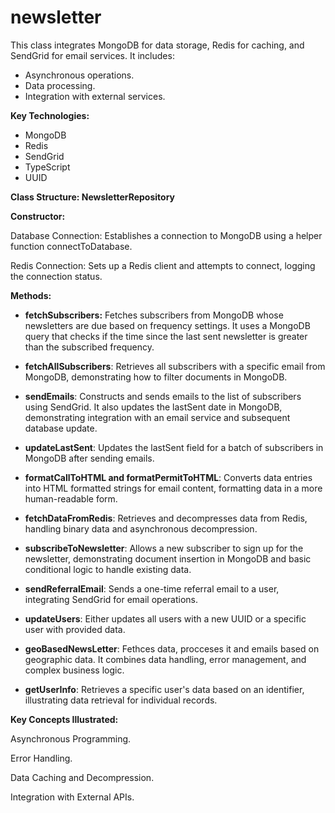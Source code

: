 # newsletter

This class integrates MongoDB for data storage, Redis for caching, and SendGrid for email services. It includes:

- Asynchronous operations.
- Data processing.
- Integration with external services.

**Key Technologies:**
- MongoDB
- Redis
- SendGrid
- TypeScript
- UUID

**Class Structure: NewsletterRepository**

**Constructor:**

Database Connection: Establishes a connection to MongoDB using a helper function connectToDatabase.

Redis Connection: Sets up a Redis client and attempts to connect, logging the connection status.

**Methods:**

- **fetchSubscribers:** Fetches subscribers from MongoDB whose newsletters are due based on frequency settings. It uses a MongoDB query that checks if the time since the last sent newsletter is greater than the subscribed frequency.

- **fetchAllSubscribers**: Retrieves all subscribers with a specific email from MongoDB, demonstrating how to filter documents in MongoDB.

- **sendEmails**: Constructs and sends emails to the list of subscribers using SendGrid. It also updates the lastSent date in MongoDB, demonstrating integration with an email service and subsequent database update.

- **updateLastSent**: Updates the lastSent field for a batch of subscribers in MongoDB after sending emails.

- **formatCallToHTML and formatPermitToHTML**: Converts data entries into HTML formatted strings for email content, formatting data in a more human-readable form.

- **fetchDataFromRedis**: Retrieves and decompresses data from Redis, handling binary data and asynchronous decompression.

- **subscribeToNewsletter**: Allows a new subscriber to sign up for the newsletter, demonstrating document insertion in MongoDB and basic conditional logic to handle existing data.

- **sendReferralEmail**: Sends a one-time referral email to a user, integrating SendGrid for email operations.

- **updateUsers**: Either updates all users with a new UUID or a specific user with provided data.

- **geoBasedNewsLetter**: Fethces data, procceses it and emails based on geographic data. It combines data handling, error management, and complex business logic.

- **getUserInfo**: Retrieves a specific user's data based on an identifier, illustrating data retrieval for individual records.

**Key Concepts Illustrated:**

Asynchronous Programming.

Error Handling.

Data Caching and Decompression.

Integration with External APIs.


